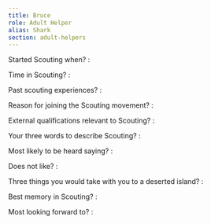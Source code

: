 ```yaml
---
title: Bruce
role: Adult Helper
alias: Shark
section: adult-helpers
---
```


Started Scouting when?
: 

Time in Scouting?
: 

Past scouting experiences?
: 

Reason for joining the Scouting movement?
: 

External qualifications relevant to Scouting?
: 

Your three words to describe Scouting?
: 

Most likely to be heard saying?
: 

Does not like?
: 

Three things you would take with you to a deserted island?
: 

Best memory in Scouting?
: 

Most looking forward to?
: 
